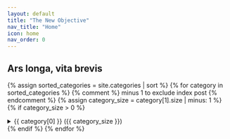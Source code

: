 ```yaml
---
layout: default
title: "The New Objective"
nav_title: "Home"
icon: home
nav_order: 0
---
```


## Ars longa, vita brevis

{% assign sorted_categories = site.categories | sort %}
{% for category in sorted_categories %}
    {% comment %} minus 1 to exclude index post {% endcomment %}
    {% assign category_size = category[1].size | minus: 1 %}
    {% if category_size > 0 %}
<details>
        <summary>{{ category[0] }}&nbsp;({{ category_size }})</summary>
        <ul>
            {% for post in category[1] reversed %}
            {% if post.title != 'Index' %}
            <li><a href='{{ post.url }}'>{{ post.title }}</a></li>
            {% endif %}
            {% endfor %}
        </ul>
</details>
    {% endif %}
{% endfor %}
